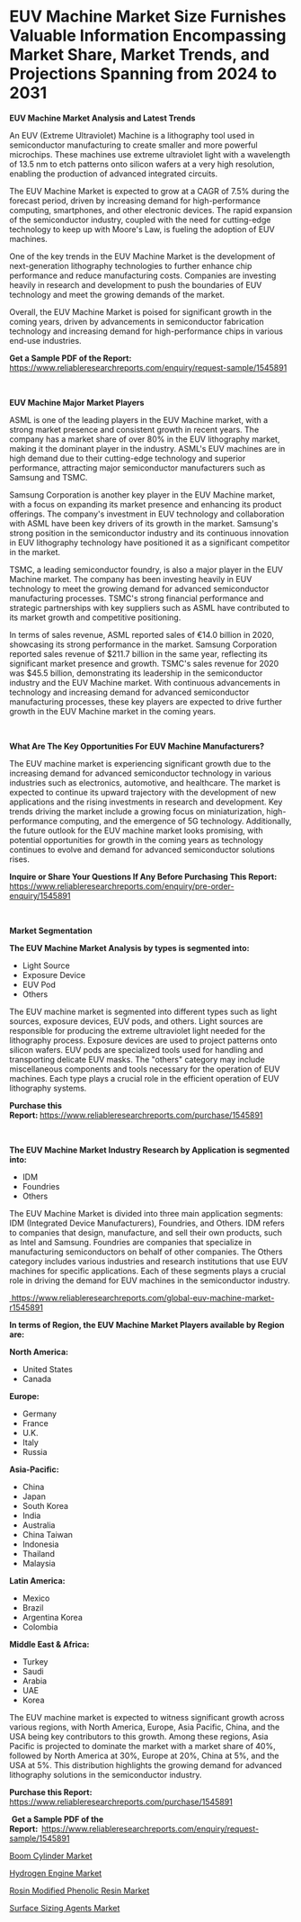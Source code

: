 <p><h1>EUV Machine Market Size Furnishes Valuable Information Encompassing Market Share, Market Trends, and Projections Spanning from 2024 to 2031</h1></p><p><strong>EUV Machine Market Analysis and Latest Trends</strong></p>
<p><p>An EUV (Extreme Ultraviolet) Machine is a lithography tool used in semiconductor manufacturing to create smaller and more powerful microchips. These machines use extreme ultraviolet light with a wavelength of 13.5 nm to etch patterns onto silicon wafers at a very high resolution, enabling the production of advanced integrated circuits.</p><p>The EUV Machine Market is expected to grow at a CAGR of 7.5% during the forecast period, driven by increasing demand for high-performance computing, smartphones, and other electronic devices. The rapid expansion of the semiconductor industry, coupled with the need for cutting-edge technology to keep up with Moore's Law, is fueling the adoption of EUV machines.</p><p>One of the key trends in the EUV Machine Market is the development of next-generation lithography technologies to further enhance chip performance and reduce manufacturing costs. Companies are investing heavily in research and development to push the boundaries of EUV technology and meet the growing demands of the market.</p><p>Overall, the EUV Machine Market is poised for significant growth in the coming years, driven by advancements in semiconductor fabrication technology and increasing demand for high-performance chips in various end-use industries.</p></p>
<p><strong>Get a Sample PDF of the Report:&nbsp;</strong> <a href="https://www.reliableresearchreports.com/enquiry/request-sample/1545891">https://www.reliableresearchreports.com/enquiry/request-sample/1545891</a></p>
<p>&nbsp;</p>
<p><strong>EUV Machine Major Market Players</strong></p>
<p><p>ASML is one of the leading players in the EUV Machine market, with a strong market presence and consistent growth in recent years. The company has a market share of over 80% in the EUV lithography market, making it the dominant player in the industry. ASML's EUV machines are in high demand due to their cutting-edge technology and superior performance, attracting major semiconductor manufacturers such as Samsung and TSMC.</p><p>Samsung Corporation is another key player in the EUV Machine market, with a focus on expanding its market presence and enhancing its product offerings. The company's investment in EUV technology and collaboration with ASML have been key drivers of its growth in the market. Samsung's strong position in the semiconductor industry and its continuous innovation in EUV lithography technology have positioned it as a significant competitor in the market.</p><p>TSMC, a leading semiconductor foundry, is also a major player in the EUV Machine market. The company has been investing heavily in EUV technology to meet the growing demand for advanced semiconductor manufacturing processes. TSMC's strong financial performance and strategic partnerships with key suppliers such as ASML have contributed to its market growth and competitive positioning.</p><p>In terms of sales revenue, ASML reported sales of €14.0 billion in 2020, showcasing its strong performance in the market. Samsung Corporation reported sales revenue of $211.7 billion in the same year, reflecting its significant market presence and growth. TSMC's sales revenue for 2020 was $45.5 billion, demonstrating its leadership in the semiconductor industry and the EUV Machine market. With continuous advancements in technology and increasing demand for advanced semiconductor manufacturing processes, these key players are expected to drive further growth in the EUV Machine market in the coming years.</p></p>
<p>&nbsp;</p>
<p><strong>What Are The Key Opportunities For EUV Machine Manufacturers?</strong></p>
<p><p>The EUV machine market is experiencing significant growth due to the increasing demand for advanced semiconductor technology in various industries such as electronics, automotive, and healthcare. The market is expected to continue its upward trajectory with the development of new applications and the rising investments in research and development. Key trends driving the market include a growing focus on miniaturization, high-performance computing, and the emergence of 5G technology. Additionally, the future outlook for the EUV machine market looks promising, with potential opportunities for growth in the coming years as technology continues to evolve and demand for advanced semiconductor solutions rises.</p></p>
<p><strong>Inquire or Share Your Questions If Any Before Purchasing This Report:</strong> <a href="https://www.reliableresearchreports.com/enquiry/pre-order-enquiry/1545891">https://www.reliableresearchreports.com/enquiry/pre-order-enquiry/1545891</a></p>
<p>&nbsp;</p>
<p><strong>Market Segmentation</strong></p>
<p><strong>The EUV Machine Market Analysis by types is segmented into:</strong></p>
<p><ul><li>Light Source</li><li>Exposure Device</li><li>EUV Pod</li><li>Others</li></ul></p>
<p><p>The EUV machine market is segmented into different types such as light sources, exposure devices, EUV pods, and others. Light sources are responsible for producing the extreme ultraviolet light needed for the lithography process. Exposure devices are used to project patterns onto silicon wafers. EUV pods are specialized tools used for handling and transporting delicate EUV masks. The "others" category may include miscellaneous components and tools necessary for the operation of EUV machines. Each type plays a crucial role in the efficient operation of EUV lithography systems.</p></p>
<p><strong>Purchase this Report:&nbsp;</strong><a href="https://www.reliableresearchreports.com/purchase/1545891">https://www.reliableresearchreports.com/purchase/1545891</a></p>
<p>&nbsp;</p>
<p><strong>The EUV Machine Market Industry Research by Application is segmented into:</strong></p>
<p><ul><li>IDM</li><li>Foundries</li><li>Others</li></ul></p>
<p><p>The EUV Machine Market is divided into three main application segments: IDM (Integrated Device Manufacturers), Foundries, and Others. IDM refers to companies that design, manufacture, and sell their own products, such as Intel and Samsung. Foundries are companies that specialize in manufacturing semiconductors on behalf of other companies. The Others category includes various industries and research institutions that use EUV machines for specific applications. Each of these segments plays a crucial role in driving the demand for EUV machines in the semiconductor industry.</p></p>
<p><a href="https://www.reliableresearchreports.com/global-euv-machine-market-r1545891">&nbsp;https://www.reliableresearchreports.com/global-euv-machine-market-r1545891</a></p>
<p><strong>In terms of Region, the EUV Machine Market Players available by Region are:</strong></p>
<p>
    <p> <strong> North America: </strong>
        <ul>
            <li>United States</li>
            <li>Canada</li>
        </ul>
        </p> 
    <p> <strong> Europe: </strong>
        <ul>
            <li>Germany</li>
            <li>France</li>
            <li>U.K.</li>
            <li>Italy</li>
            <li>Russia</li>
        </ul>
        </p> 
    <p> <strong> Asia-Pacific: </strong>
        <ul>
            <li>China</li>
            <li>Japan</li>
            <li>South Korea</li>
            <li>India</li>
            <li>Australia</li>
            <li>China Taiwan</li>
            <li>Indonesia</li>
            <li>Thailand</li>
            <li>Malaysia</li>
        </ul>
        </p> 
    <p> <strong> Latin America: </strong>
        <ul>
            <li>Mexico</li>
            <li>Brazil</li>
            <li>Argentina Korea</li>
            <li>Colombia</li>
        </ul>
        </p> 
    <p> <strong> Middle East & Africa: </strong>
        <ul>
            <li>Turkey</li>
            <li>Saudi</li>
            <li>Arabia</li>
            <li>UAE</li>
            <li>Korea</li>
        </ul>
    </p>
    </p>
<p><p>The EUV machine market is expected to witness significant growth across various regions, with North America, Europe, Asia Pacific, China, and the USA being key contributors to this growth. Among these regions, Asia Pacific is projected to dominate the market with a market share of 40%, followed by North America at 30%, Europe at 20%, China at 5%, and the USA at 5%. This distribution highlights the growing demand for advanced lithography solutions in the semiconductor industry.</p></p>
<p><strong>Purchase this Report: </strong><a href="https://www.reliableresearchreports.com/purchase/1545891">https://www.reliableresearchreports.com/purchase/1545891</a></p>
<p>&nbsp;<strong>Get a Sample PDF of the Report:&nbsp;&nbsp;</strong><a href="https://www.reliableresearchreports.com/enquiry/request-sample/1545891">https://www.reliableresearchreports.com/enquiry/request-sample/1545891</a></p>
<p><strong></strong></p>
<p><p><a href="https://github.com/nathandecarvalho/Market-Research-Report-List-2/blob/main/boom-cylinder-market.md">Boom Cylinder Market</a></p><p><a href="https://github.com/kosella/Market-Research-Report-List-2/blob/main/hydrogen-engine-market.md">Hydrogen Engine Market</a></p><p><a href="https://issuu.com/reportprime-2/docs/rosin-modified-phenolic-resin-market-size-2030.ppt">Rosin Modified Phenolic Resin Market</a></p><p><a href="https://issuu.com/reportprime-2/docs/surface-sizing-agents-market-size-2030.pptx">Surface Sizing Agents Market</a></p></p>